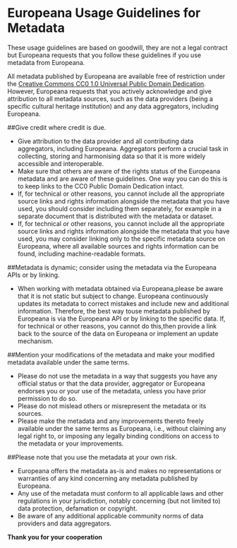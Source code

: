 # Europeana Usage Guidelines for Metadata

These usage guidelines are based on goodwill, they are not a legal contract but Europeana requests that you follow these guidelines if you use metadata from Europeana.

All metadata published by Europeana are available free of restriction under the [Creative Commons CC0 1.0 Universal Public Domain Dedication](http://creativecommons.org/publicdomain/zero/1.0/ "Creative Commons CC0 1.0 Universal Public Domain Dedication information"). However, Europeana requests that you actively acknowledge and give attribution to all metadata sources, such as the data providers (being a specific cultural heritage institution) and any data aggregators, including Europeana.

##Give credit where credit is due.

* Give attribution to the data provider and all contributing data aggregators, including Europeana. Aggregators perform a crucial task in collecting, storing and harmonising data so that it is more widely accessible and interoperable.
* Make sure that others are aware of the rights status of the Europeana metadata and are aware of these guidelines. One way you can do this is to keep links to the CC0 Public Domain Dedication intact.
* If, for technical or other reasons, you cannot include all the appropriate source links and rights information alongside the metadata that you have used,  you should consider including them separately, for example in a separate document that is distributed with the metadata or dataset.
* If, for technical or other reasons, you cannot include all the appropriate source links and rights information alongside the metadata that you have used,  you may consider linking only to the specific metadata source on Europeana, where all available sources and rights information can be found, including machine-readable formats.

##Metadata is dynamic; consider using the metadata via the Europeana APIs or by linking.

* When working with metadata obtained via Europeana,please be aware that it is not static but subject to change. Europeana continuously updates its metadata to correct mistakes and include new and additional information. Therefore, the best way touse metadata published by Europeana is via the Europeana API or by linking to the specific data. If, for technical or other reasons, you cannot do this,then provide a link back to the source of the data on Europeana or implement an update mechanism.

##Mention your modifications of the metadata and make your modified metadata available under the same terms.

* Please do not use the metadata in a way that suggests you have any official status or that the data provider, aggregator or Europeana endorses you or your use of the metadata, unless you have prior permission to do so.
* Please do not mislead others or misrepresent the metadata or its sources.
* Please make the metadata and any improvements thereto freely available under the same terms as Europeana, i.e., without claiming any legal right to, or imposing any legally binding conditions on access to the metadata or your improvements.

##Please note that you use the metadata at your own risk.

* Europeana offers the metadata as-is and makes no representations or warranties of any kind concerning any metadata published by Europeana.
* Any use of the metadata must conform to all applicable laws and other regulations in your jurisdiction, notably concerning (but not limited to) data protection, defamation or copyright.
* Be aware of any additional applicable community norms of data providers and data aggregators.

**Thank you for your cooperation**
